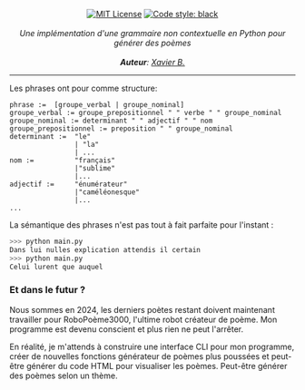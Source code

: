 <p align="center">
    <a href="http://choosealicense.com/licenses/mit/"><img src="https://img.shields.io/badge/license-MIT-3C93B4.svg?style=flat" alt="MIT License"></a>
    <a href="https://github.com/psf/black"><img src="https://img.shields.io/badge/code%20style-black-000000.svg" alt="Code style: black"></a>
    <br />
    <br />
    <i>Une implémentation d'une grammaire non contextuelle en Python pour générer des poèmes</i>
    <br />
<br />
    <i><b>Auteur</b>:
        <a href="https://github.com/GitXenon">Xavier B.</a>
    </i>
<br />
</p>
<hr />
 Les phrases ont pour comme structure:
 
```
phrase :=  [groupe_verbal | groupe_nominal]
groupe_verbal := groupe_prepositionnel " " verbe " " groupe_nominal
groupe_nominal := determinant " " adjectif " " nom
groupe_prepositionnel := preposition " " groupe_nominal
determinant :=  "le"
                | "la"
                | ...
nom :=          "français"
                |"sublime"
                |...
adjectif :=     "énumérateur"
                |"caméléonesque"
                |...
...
```

La sémantique des phrases n'est pas tout à fait parfaite pour l'instant :
```python
>>> python main.py
Dans lui nulles explication attendis il certain
>>> python main.py
Celui lurent que auquel
```

### Et dans le futur ?
Nous sommes en 2024, les derniers poètes restant doivent maintenant travailler pour RoboPoème3000, l'ultime robot créateur de poème. Mon programme est devenu conscient et plus rien ne peut l'arrêter.

En réalité, je m'attends à construire une interface CLI pour mon programme, créer de nouvelles fonctions générateur de poèmes plus poussées et peut-être générer du code HTML pour visualiser les poèmes. Peut-être générer des poèmes selon un thème.